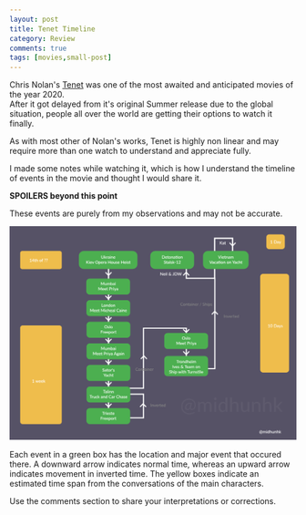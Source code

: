 ```yaml
---
layout: post
title: Tenet Timeline
category: Review
comments: true
tags: [movies,small-post]
---
```

Chris Nolan's [Tenet](https://www.imdb.com/title/tt6723592/?ref_=nv_sr_srsg_0) was one of the most awaited and anticipated movies of the year 2020.  
After it got delayed from it's original Summer release due to the global situation, people all over the world are getting their options to watch it finally.  

As with most other of Nolan's works, Tenet is highly non linear and may require more than one watch to understand and appreciate fully.  

I made some notes while watching it, which is how I understand the timeline of events in the movie and thought I would share it.  

<strong>SPOILERS beyond this point</strong>  
<!-- more -->

These events are purely from my observations and may not be accurate.  

<img src="/public/images/2020/12/tenet_timeline.png" alt="Tenet Timeline" />  

Each event in a green box has the location and major event that occured there. A downward arrow indicates normal time, whereas an upward arrow indicates movement in inverted time. The yellow boxes indicate an estimated time span from the conversations of the main characters. 

Use the comments section to share your interpretations or corrections.
